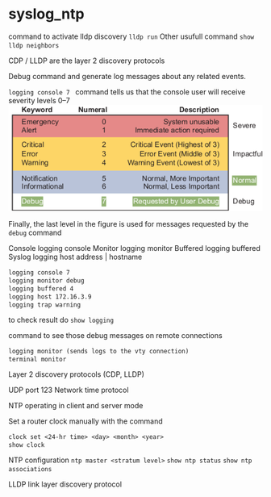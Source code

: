 # syslog_ntp

command to activate lldp discovery `lldp run`
Other usufull command `show lldp neighbors`


CDP / LLDP are the layer 2 discovery protocols

Debug command and generate log messages about any related events.

`logging console 7 ` command tells us that the console user will receive severity levels 0–7
![](vx_images/359751904816912.png)

Finally, the last level in the figure is used for messages requested by the `debug` command

Console logging console 
Monitor logging monitor 
Buffered logging buffered 
Syslog logging host address | hostname 
```
logging console 7
logging monitor debug
logging buffered 4
logging host 172.16.3.9
logging trap warning
```
to check result do `show logging`

command to see those debug messages on remote connections
```
logging monitor (sends logs to the vty connection)
terminal monitor
```

Layer 2 discovery protocols (CDP, LLDP)

UDP port 123 Network time protocol

NTP operating in client and server mode

Set a router clock manually with the command
```
clock set <24-hr time> <day> <month> <year>
show clock
```

NTP configuration
`ntp master <stratum level>`
`show ntp status`
`show ntp associations`

LLDP link layer discovery protocol





